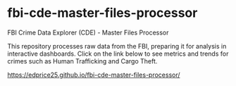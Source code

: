 # fbi-cde-master-files-processor
FBI Crime Data Explorer (CDE) - Master Files Processor

This repository processes raw data from the FBI, preparing it for analysis in interactive dashboards. Click on the link below to see metrics and trends for crimes such as Human Trafficking and Cargo Theft.

https://edprice25.github.io/fbi-cde-master-files-processor/
